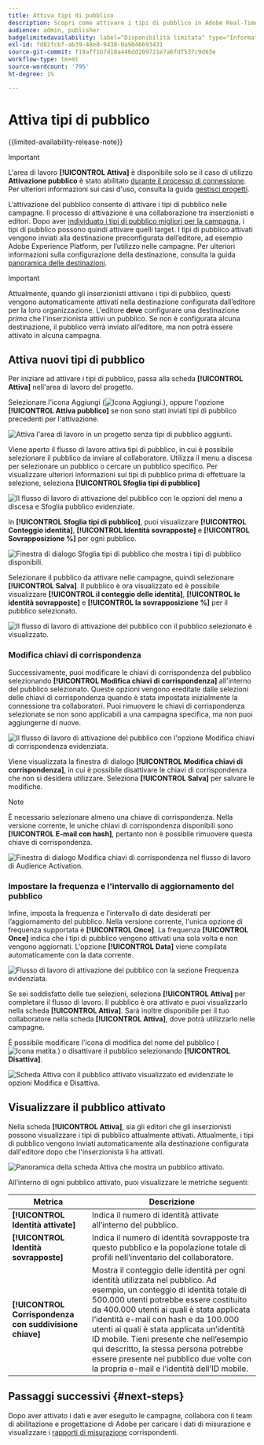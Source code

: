 ```yaml
---
title: Attiva tipi di pubblico
description: Scopri come attivare i tipi di pubblico in Adobe Real-Time CDP Collaboration.
audience: admin, publisher
badgelimitedavailability: label="Disponibilità limitata" type="Informative" url="https://helpx.adobe.com/it/legal/product-descriptions/real-time-customer-data-platform-collaboration.html newtab=true"
exl-id: fd82fcbf-ab39-48e0-9438-0a9046693431
source-git-commit: f19aff1b7d10a446dd209721e7a6fdf537c9d63e
workflow-type: tm+mt
source-wordcount: '795'
ht-degree: 1%

---
```


# Attiva tipi di pubblico

{{limited-availability-release-note}}

>[!IMPORTANT]
>
>L&#39;area di lavoro **[!UICONTROL Attiva]** è disponibile solo se il caso di utilizzo **Attivazione pubblico** è stato abilitato [durante il processo di connessione](../connect/establishing-connections.md#connection-settings). Per ulteriori informazioni sui casi d&#39;uso, consulta la guida [gestisci progetti](./manage-projects.md#project-use-cases).

L’attivazione del pubblico consente di attivare i tipi di pubblico nelle campagne. Il processo di attivazione è una collaborazione tra inserzionisti e editori. Dopo aver [individuato i tipi di pubblico migliori per la campagna](./discover.md), i tipi di pubblico possono quindi attivare quelli target. I tipi di pubblico attivati vengono inviati alla destinazione preconfigurata dell’editore, ad esempio Adobe Experience Platform, per l’utilizzo nelle campagne. Per ulteriori informazioni sulla configurazione della destinazione, consulta la guida [panoramica delle destinazioni](../destinations/overview.md).

>[!IMPORTANT]
>
>Attualmente, quando gli inserzionisti attivano i tipi di pubblico, questi vengono automaticamente attivati nella destinazione configurata dall’editore per la loro organizzazione. L&#39;editore **deve** configurare una destinazione *prima* che l&#39;inserzionista attivi un pubblico. Se non è configurata alcuna destinazione, il pubblico verrà inviato all’editore, ma non potrà essere attivato in alcuna campagna.

## Attiva nuovi tipi di pubblico

Per iniziare ad attivare i tipi di pubblico, passa alla scheda **[!UICONTROL Attiva]** nell&#39;area di lavoro del progetto.

Selezionare l&#39;icona Aggiungi (![Icona Aggiungi.](/help/assets/icons/plus.png)), oppure l&#39;opzione **[!UICONTROL Attiva pubblico]** se non sono stati inviati tipi di pubblico precedenti per l&#39;attivazione.

![Attiva l&#39;area di lavoro in un progetto senza tipi di pubblico aggiunti.](/help/assets/collaborate/activate/activate-new-audiences.png)

Viene aperto il flusso di lavoro attiva tipi di pubblico, in cui è possibile selezionare il pubblico da inviare al collaboratore. Utilizza il menu a discesa per selezionare un pubblico o cercare un pubblico specifico. Per visualizzare ulteriori informazioni sui tipi di pubblico prima di effettuare la selezione, seleziona **[!UICONTROL Sfoglia tipi di pubblico]**

![Il flusso di lavoro di attivazione del pubblico con le opzioni del menu a discesa e Sfoglia pubblico evidenziate.](/help/assets/collaborate/activate/audience-activation.png)

In **[!UICONTROL Sfoglia tipi di pubblico]**, puoi visualizzare **[!UICONTROL Conteggio identità]**, **[!UICONTROL Identità sovrapposte]** e **[!UICONTROL Sovrapposizione %]** per ogni pubblico.

![Finestra di dialogo Sfoglia tipi di pubblico che mostra i tipi di pubblico disponibili.](/help/assets/collaborate/activate/browse-audiences.png)

Selezionare il pubblico da attivare nelle campagne, quindi selezionare **[!UICONTROL Salva]**. Il pubblico è ora visualizzato ed è possibile visualizzare **[!UICONTROL il conteggio delle identità]**, **[!UICONTROL le identità sovrapposte]** e **[!UICONTROL la sovrapposizione %]** per il pubblico selezionato.

![Il flusso di lavoro di attivazione del pubblico con il pubblico selezionato è visualizzato.](/help/assets/collaborate/activate/audience-selected.png)

### Modifica chiavi di corrispondenza

Successivamente, puoi modificare le chiavi di corrispondenza del pubblico selezionando **[!UICONTROL Modifica chiavi di corrispondenza]** all&#39;interno del pubblico selezionato. Queste opzioni vengono ereditate dalle selezioni delle chiavi di corrispondenza quando è stata impostata inizialmente la connessione tra collaboratori. Puoi rimuovere le chiavi di corrispondenza selezionate se non sono applicabili a una campagna specifica, ma non puoi aggiungerne di nuove.

![Il flusso di lavoro di attivazione del pubblico con l&#39;opzione Modifica chiavi di corrispondenza evidenziata.](/help/assets/collaborate/activate/edit-match-keys.png)

Viene visualizzata la finestra di dialogo **[!UICONTROL Modifica chiavi di corrispondenza]**, in cui è possibile disattivare le chiavi di corrispondenza che non si desidera utilizzare. Seleziona **[!UICONTROL Salva]** per salvare le modifiche.

>[!NOTE]
>
>È necessario selezionare almeno una chiave di corrispondenza. Nella versione corrente, le uniche chiavi di corrispondenza disponibili sono **[!UICONTROL E-mail con hash]**, pertanto non è possibile rimuovere questa chiave di corrispondenza.

![Finestra di dialogo Modifica chiavi di corrispondenza nel flusso di lavoro di Audience Activation.](/help/assets/collaborate/activate/edit-match-keys-selection.png)

### Impostare la frequenza e l&#39;intervallo di aggiornamento del pubblico

Infine, imposta la frequenza e l’intervallo di date desiderati per l’aggiornamento del pubblico. Nella versione corrente, l&#39;unica opzione di frequenza supportata è **[!UICONTROL Once]**. La frequenza **[!UICONTROL Once]** indica che i tipi di pubblico vengono attivati una sola volta e non vengono aggiornati. L&#39;opzione **[!UICONTROL Data]** viene compilata automaticamente con la data corrente.

![Flusso di lavoro di attivazione del pubblico con la sezione Frequenza evidenziata.](/help/assets/collaborate/activate/audience-frequency.png)

Se sei soddisfatto delle tue selezioni, seleziona **[!UICONTROL Attiva]** per completare il flusso di lavoro. Il pubblico è ora attivato e puoi visualizzarlo nella scheda **[!UICONTROL Attiva]**. Sarà inoltre disponibile per il tuo collaboratore nella scheda **[!UICONTROL Attiva]**, dove potrà utilizzarlo nelle campagne.

È possibile modificare l&#39;icona di modifica del nome del pubblico (![Icona matita.](/help/assets/icons/edit.png)) o disattivare il pubblico selezionando **[!UICONTROL Disattiva]**.

![Scheda Attiva con il pubblico attivato visualizzato ed evidenziate le opzioni Modifica e Disattiva.](/help/assets/collaborate/activate/edit-activate-audience.png)

## Visualizzare il pubblico attivato

Nella scheda **[!UICONTROL Attiva]**, sia gli editori che gli inserzionisti possono visualizzare i tipi di pubblico attualmente attivati. Attualmente, i tipi di pubblico vengono inviati automaticamente alla destinazione configurata dall&#39;editore dopo che l&#39;inserzionista li ha attivati.

![Panoramica della scheda Attiva che mostra un pubblico attivato.](/help/assets/collaborate/activate/activate-overview.png)

All’interno di ogni pubblico attivato, puoi visualizzare le metriche seguenti:

| Metrica | Descrizione |
|---------|----------|
| **[!UICONTROL Identità attivate]** | Indica il numero di identità attivate all’interno del pubblico. |
| **[!UICONTROL Identità sovrapposte]** | Indica il numero di identità sovrapposte tra questo pubblico e la popolazione totale di profili nell’inventario del collaboratore. |
| **[!UICONTROL Corrispondenza con suddivisione chiave]** | Mostra il conteggio delle identità per ogni identità utilizzata nel pubblico. Ad esempio, un conteggio di identità totale di 500.000 utenti potrebbe essere costituito da 400.000 utenti ai quali è stata applicata l’identità e-mail con hash e da 100.000 utenti ai quali è stata applicata un’identità ID mobile. Tieni presente che nell’esempio qui descritto, la stessa persona potrebbe essere presente nel pubblico due volte con la propria e-mail e l’identità dell’ID mobile. |

## Passaggi successivi {#next-steps}

Dopo aver attivato i dati e aver eseguito le campagne, collabora con il team di abilitazione e progettazione di Adobe per caricare i dati di misurazione e visualizzare i [rapporti di misurazione](/help/guide/collaborate/measure.md) corrispondenti.
